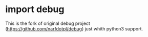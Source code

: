 import debug
============

This is the fork of original debug project (https://github.com/narfdotpl/debug) just whith python3 support. 
